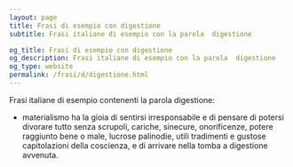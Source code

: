 ```yaml
---
layout: page
title: Frasi di esempio con digestione 
subtitle: Frasi italiane di esempio con la parola  digestione

og_title: Frasi di esempio con digestione 
og_description: Frasi italiane di esempio con la parola  digestione
og_type: website
permalink: /frasi/d/digestione.html
---
```


Frasi italiane di esempio contenenti la parola digestione:


- materialismo ha la gioia di sentirsi irresponsabile e di pensare di potersi divorare tutto senza scrupoli, cariche, sinecure, onorificenze, potere raggiunto bene o male, lucrose palinodie, utili tradimenti e gustose capitolazioni della coscienza, e di arrivare nella tomba a digestione avvenuta.
